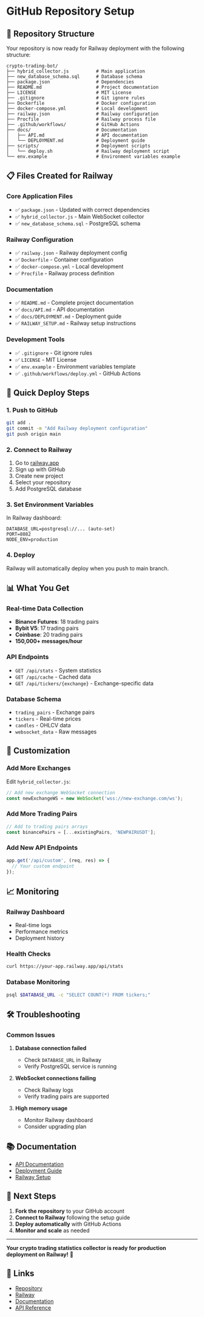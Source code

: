 # GitHub Repository Setup

## 🚀 Repository Structure

Your repository is now ready for Railway deployment with the following structure:

```
crypto-trading-bot/
├── hybrid_collector.js          # Main application
├── new_database_schema.sql      # Database schema
├── package.json                 # Dependencies
├── README.md                    # Project documentation
├── LICENSE                      # MIT License
├── .gitignore                   # Git ignore rules
├── Dockerfile                   # Docker configuration
├── docker-compose.yml           # Local development
├── railway.json                 # Railway configuration
├── Procfile                     # Railway process file
├── .github/workflows/           # GitHub Actions
├── docs/                        # Documentation
│   ├── API.md                   # API documentation
│   └── DEPLOYMENT.md            # Deployment guide
├── scripts/                     # Deployment scripts
│   └── deploy.sh                # Railway deployment script
└── env.example                  # Environment variables example
```

## 📋 Files Created for Railway

### Core Application Files
- ✅ `package.json` - Updated with correct dependencies
- ✅ `hybrid_collector.js` - Main WebSocket collector
- ✅ `new_database_schema.sql` - PostgreSQL schema

### Railway Configuration
- ✅ `railway.json` - Railway deployment config
- ✅ `Dockerfile` - Container configuration
- ✅ `docker-compose.yml` - Local development
- ✅ `Procfile` - Railway process definition

### Documentation
- ✅ `README.md` - Complete project documentation
- ✅ `docs/API.md` - API documentation
- ✅ `docs/DEPLOYMENT.md` - Deployment guide
- ✅ `RAILWAY_SETUP.md` - Railway setup instructions

### Development Tools
- ✅ `.gitignore` - Git ignore rules
- ✅ `LICENSE` - MIT License
- ✅ `env.example` - Environment variables template
- ✅ `.github/workflows/deploy.yml` - GitHub Actions

## 🚀 Quick Deploy Steps

### 1. Push to GitHub
```bash
git add .
git commit -m "Add Railway deployment configuration"
git push origin main
```

### 2. Connect to Railway
1. Go to [railway.app](https://railway.app)
2. Sign up with GitHub
3. Create new project
4. Select your repository
5. Add PostgreSQL database

### 3. Set Environment Variables
In Railway dashboard:
```
DATABASE_URL=postgresql://... (auto-set)
PORT=8082
NODE_ENV=production
```

### 4. Deploy
Railway will automatically deploy when you push to main branch.

## 📊 What You Get

### Real-time Data Collection
- **Binance Futures**: 18 trading pairs
- **Bybit V5**: 17 trading pairs  
- **Coinbase**: 20 trading pairs
- **150,000+ messages/hour**

### API Endpoints
- `GET /api/stats` - System statistics
- `GET /api/cache` - Cached data
- `GET /api/tickers/{exchange}` - Exchange-specific data

### Database Schema
- `trading_pairs` - Exchange pairs
- `tickers` - Real-time prices
- `candles` - OHLCV data
- `websocket_data` - Raw messages

## 🔧 Customization

### Add More Exchanges
Edit `hybrid_collector.js`:
```javascript
// Add new exchange WebSocket connection
const newExchangeWS = new WebSocket('wss://new-exchange.com/ws');
```

### Add More Trading Pairs
```javascript
// Add to trading pairs arrays
const binancePairs = [...existingPairs, 'NEWPAIRUSDT'];
```

### Add New API Endpoints
```javascript
app.get('/api/custom', (req, res) => {
  // Your custom endpoint
});
```

## 📈 Monitoring

### Railway Dashboard
- Real-time logs
- Performance metrics
- Deployment history

### Health Checks
```bash
curl https://your-app.railway.app/api/stats
```

### Database Monitoring
```bash
psql $DATABASE_URL -c "SELECT COUNT(*) FROM tickers;"
```

## 🛠️ Troubleshooting

### Common Issues
1. **Database connection failed**
   - Check `DATABASE_URL` in Railway
   - Verify PostgreSQL service is running

2. **WebSocket connections failing**
   - Check Railway logs
   - Verify trading pairs are supported

3. **High memory usage**
   - Monitor Railway dashboard
   - Consider upgrading plan

## 📚 Documentation

- [API Documentation](docs/API.md)
- [Deployment Guide](docs/DEPLOYMENT.md)
- [Railway Setup](RAILWAY_SETUP.md)

## 🎯 Next Steps

1. **Fork the repository** to your GitHub account
2. **Connect to Railway** following the setup guide
3. **Deploy automatically** with GitHub Actions
4. **Monitor and scale** as needed

---

**Your crypto trading statistics collector is ready for production deployment on Railway!** 🚀

## 🔗 Links

- [Repository](https://github.com/cptbiz/tradestatistic)
- [Railway](https://railway.app)
- [Documentation](docs/)
- [API Reference](docs/API.md) 